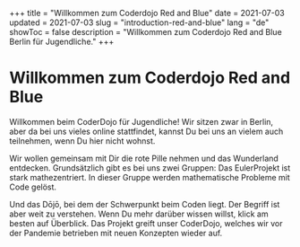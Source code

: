 +++
title = "Willkommen zum Coderdojo Red and Blue"
date = 2021-07-03 
updated = 2021-07-03
slug = "introduction-red-and-blue"
lang = "de"
showToc = false
description = "Willkommen zum Coderdojo Red and Blue Berlin für Jugendliche."
+++

# Willkommen zum Coderdojo Red and Blue

Willkommen beim CoderDojo für Jugendliche! Wir sitzen zwar in Berlin, aber da bei uns vieles online stattfindet, kannst
Du bei uns an vielem auch teilnehmen, wenn Du hier nicht wohnst.

Wir wollen gemeinsam mit Dir die rote Pille nehmen und das Wunderland entdecken. Grundsätzlich gibt es bei uns zwei
Gruppen: Das EulerProjekt ist stark mathezentriert. In dieser Gruppe werden mathematische Probleme mit Code gelöst.

Und das Dōjō, bei dem der Schwerpunkt beim Coden liegt. Der Begriff ist aber weit zu verstehen. Wenn Du mehr darüber
wissen willst, klick am besten auf Überblick. Das Projekt greift unser CoderDojo, welches wir vor der Pandemie betrieben
mit neuen Konzepten wieder auf.
